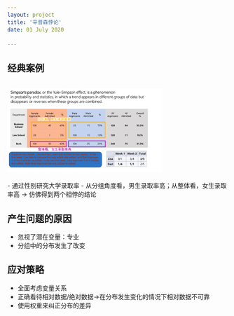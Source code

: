 ```yaml
---
layout: project
title: '辛普森悖论'
date: 01 July 2020

---
```

## 经典案例
<br>
<img src="/assets/img/knowledge/statistics/simpon.jpg"  width='70%'/>
<br><br>
- 通过性别研究大学录取率
- 从分组角度看，男生录取率高；从整体看，女生录取率高 -> 仿佛得到两个相悖的结论

## 产生问题的原因
- 忽视了潜在变量：专业
- 分组中的分布发生了改变

## 应对策略
- 全面考虑变量关系
- 正确看待相对数据/绝对数据->在分布发生变化的情况下相对数据不可靠
- 使用权重来纠正分布的差异
